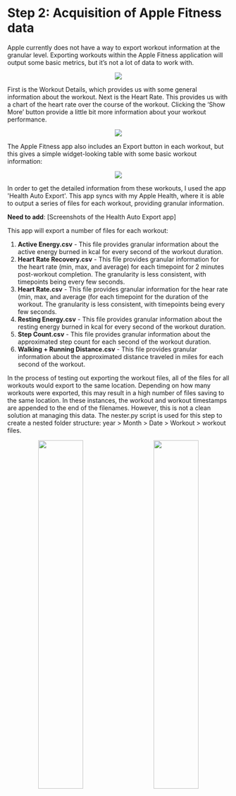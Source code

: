 # Step 2: Acquisition of Apple Fitness data

Apple currently does not have a way to export workout information at the granular level. Exporting workouts within the Apple Fitness application will output some basic metrics, but it’s not a lot of data to work with.
﻿<p align="center">
 <img src="https://github.com/dmatica/fitlist/assets/4794041/61cdd95b-0d3a-4050-ba10-f3767f7d67d4">
</p>
First is the Workout Details, which provides us with some general information about the workout. Next is the Heart Rate. This provides us with a chart of the heart rate over the course of the workout. Clicking the ‘Show More’ button provide a little bit more information about your workout performance.
﻿<p align="center">
 <img src="https://github.com/dmatica/fitlist/assets/4794041/4c8f8467-cd13-49ec-8441-e789aef6e99c">
 </p>
The Apple Fitness app also includes an Export button in each workout, but this gives a simple widget-looking table with some basic workout information:
﻿<p align="center">
 <img src="https://github.com/dmatica/fitlist/assets/4794041/6a8beb17-1dfb-4731-8569-d640a627bedf">
 </p>
 In order to get the detailed information from these workouts, I used the app 'Health Auto Export'. This app syncs with my Apple Health, where it is able to output a series of files for each workout, providing granular information.

**Need to add**: [Screenshots of the Health Auto Export app]

This app will export a number of files for each workout:
1. **Active Energy.csv** - This file provides granular information about the active energy burned in kcal for every second of the workout duration.
2. **Heart Rate Recovery.csv** - This file provides granular information for the heart rate (min, max, and average) for each timepoint for 2 minutes post-workout completion. The granularity is less consistent, with timepoints being every few seconds.
3. **Heart Rate.csv** - This file provides granular information for the hear rate (min, max, and average (for each timepoint for the duration of the workout. The granularity is less consistent, with timepoints being every few seconds. 
4. **Resting Energy.csv** - This file provides granular information about the resting energy burned in kcal for every second of the workout duration.
5. **Step Count.csv** - This file provides granular information about the approximated step count for each second of the workout duration.
6. **Walking + Running Distance.csv** - This file provides granular information about the approximated distance traveled in miles for each second of the workout.
	
In the process of testing out exporting the workout files, all of the files for all workouts would export to the same location. Depending on how many workouts were exported, this may result in a high number of files saving to the same location. In these instances, the workout and workout timestamps are appended to the end of the filenames. However, this is not a clean solution at managing this data. The nester.py script is used for this step to create a nested folder structure: year > Month > Date > Workout > workout files.
<p align="center">
<img src="https://github.com/dmatica/fitlist/assets/4794041/d2fe06a1-8b40-4162-a9df-9feca56ede41" width="45%">
&nbsp; &nbsp; &nbsp; &nbsp;
<img src="https://github.com/dmatica/fitlist/assets/4794041/70271630-78be-4531-bfdc-e25829753c8c" width="45%">
</p>
